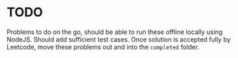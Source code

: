 # TODO

Problems to do on the go, should be able to run these offline locally using NodeJS. Should add sufficient test cases.
Once solution is accepted fully by Leetcode, move these problems out and into the `completed` folder.